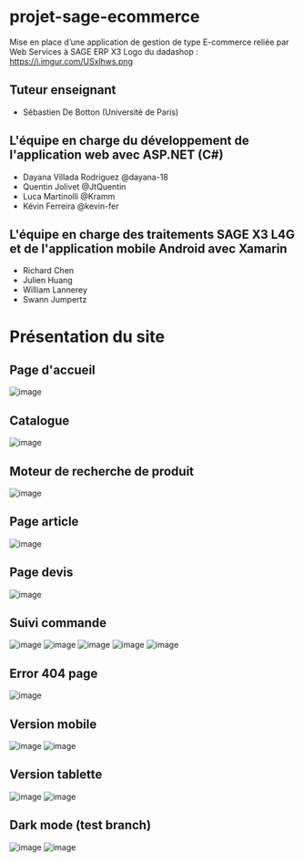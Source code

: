 # projet-sage-ecommerce
Mise en place d’une application de gestion de type E-commerce reliée par Web Services à SAGE ERP X3
Logo du dadashop : https://i.imgur.com/USxlhws.png
## Tuteur enseignant
* Sébastien De Botton (Université de Paris)

## L'équipe en charge du développement de l'application web avec ASP.NET (C#)
* Dayana Villada Rodriguez @dayana-18
* Quentin Jolivet @JtQuentin
* Luca Martinolli @Kramm
* Kévin  Ferreira @kevin-fer

## L'équipe en charge des traitements SAGE X3 L4G et de l'application mobile Android avec Xamarin
* Richard Chen
* Julien Huang
* William Lannerey
* Swann Jumpertz
# Présentation du site
## Page d'accueil
![image](https://user-images.githubusercontent.com/74706736/116230800-5e8a1380-a758-11eb-8835-ba47139d8488.png)

## Catalogue
![image](https://user-images.githubusercontent.com/74706736/116230916-7a8db500-a758-11eb-8ae3-1b18eba63cb8.png)

## Moteur de recherche de produit
![image](https://user-images.githubusercontent.com/74706736/116230974-9002df00-a758-11eb-82af-839cc4f52d1f.png)

## Page article
![image](https://user-images.githubusercontent.com/74706736/116231001-9e50fb00-a758-11eb-9528-1aae0d42bb54.png)

## Page devis
![image](https://user-images.githubusercontent.com/74706736/116231113-c2144100-a758-11eb-97d5-6e30fb6bf7a0.png)

## Suivi commande
![image](https://user-images.githubusercontent.com/74706736/116231155-cfc9c680-a758-11eb-847c-85a57a734acd.png)
![image](https://user-images.githubusercontent.com/74706736/116231226-e6701d80-a758-11eb-8657-54c03bf6aed9.png)
![image](https://user-images.githubusercontent.com/74706736/116231291-f556d000-a758-11eb-8dcd-e67a00bd9e14.png)
![image](https://user-images.githubusercontent.com/74706736/116231307-f982ed80-a758-11eb-949e-73699f8eeba8.png)
![image](https://user-images.githubusercontent.com/74706736/116231329-fe47a180-a758-11eb-97ee-3f28559ac0ed.png)

## Error 404 page
![image](https://user-images.githubusercontent.com/74706736/116231360-0acbfa00-a759-11eb-9a28-d3756d3795c4.png)

## Version mobile
![image](https://user-images.githubusercontent.com/74706736/116231414-1e776080-a759-11eb-90ab-405207845987.png)
![image](https://user-images.githubusercontent.com/74706736/116231427-23d4ab00-a759-11eb-9f5c-64ab8a0b1f6d.png)

## Version tablette
![image](https://user-images.githubusercontent.com/74706736/116231445-2931f580-a759-11eb-81e5-46aafd97f370.png)
![image](https://user-images.githubusercontent.com/74706736/116231453-2c2ce600-a759-11eb-8108-778af8eb7987.png)

## Dark mode (test branch)
![image](https://user-images.githubusercontent.com/74706736/116231473-38b13e80-a759-11eb-9ea8-a6baadb950c3.png)
![image](https://user-images.githubusercontent.com/74706736/116231498-4070e300-a759-11eb-9841-39b791be10ab.png)

